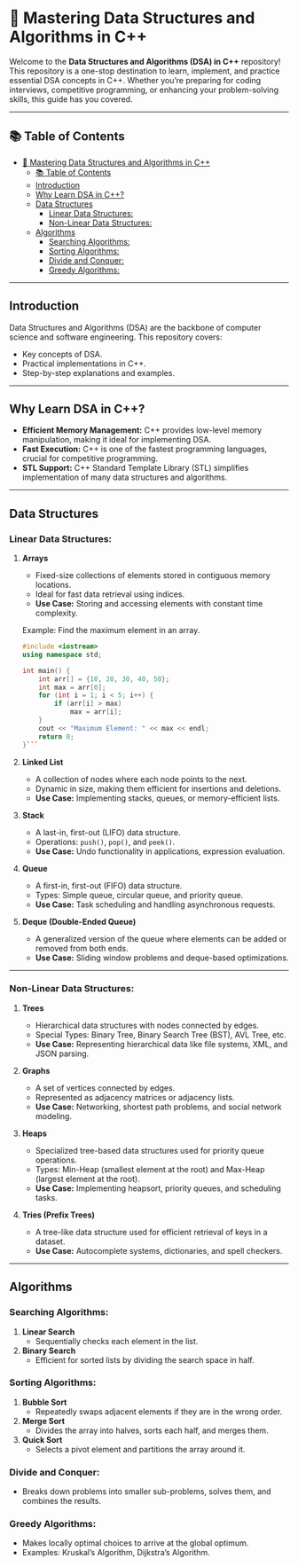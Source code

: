 # 🚀 Mastering Data Structures and Algorithms in C++

Welcome to the **Data Structures and Algorithms (DSA) in C++** repository! This repository is a one-stop destination to learn, implement, and practice essential DSA concepts in C++. Whether you’re preparing for coding interviews, competitive programming, or enhancing your problem-solving skills, this guide has you covered.

---

## 📚 Table of Contents

- [🚀 Mastering Data Structures and Algorithms in C++](#-mastering-data-structures-and-algorithms-in-c)
  - [📚 Table of Contents](#-table-of-contents)
  - [Introduction](#introduction)
  - [Why Learn DSA in C++?](#why-learn-dsa-in-c)
  - [Data Structures](#data-structures)
    - [Linear Data Structures:](#linear-data-structures)
    - [Non-Linear Data Structures:](#non-linear-data-structures)
  - [Algorithms](#algorithms)
    - [Searching Algorithms:](#searching-algorithms)
    - [Sorting Algorithms:](#sorting-algorithms)
    - [Divide and Conquer:](#divide-and-conquer)
    - [Greedy Algorithms:](#greedy-algorithms)

---

## Introduction

Data Structures and Algorithms (DSA) are the backbone of computer science and software engineering. This repository covers:
- Key concepts of DSA.
- Practical implementations in C++.
- Step-by-step explanations and examples.

---

## Why Learn DSA in C++?

- **Efficient Memory Management:** C++ provides low-level memory manipulation, making it ideal for implementing DSA.
- **Fast Execution:** C++ is one of the fastest programming languages, crucial for competitive programming.
- **STL Support:** C++ Standard Template Library (STL) simplifies implementation of many data structures and algorithms.

---

## Data Structures

### Linear Data Structures:
1. **Arrays**
   - Fixed-size collections of elements stored in contiguous memory locations.
   - Ideal for fast data retrieval using indices.
   - **Use Case:** Storing and accessing elements with constant time complexity.

   Example: Find the maximum element in an array.  
   ```cpp
   #include <iostream>
   using namespace std;

   int main() {
       int arr[] = {10, 20, 30, 40, 50};
       int max = arr[0];
       for (int i = 1; i < 5; i++) {
           if (arr[i] > max)
               max = arr[i];
       }
       cout << "Maximum Element: " << max << endl;
       return 0;
   }```

2. **Linked List**  
   - A collection of nodes where each node points to the next.
   - Dynamic in size, making them efficient for insertions and deletions.
   - **Use Case:** Implementing stacks, queues, or memory-efficient lists.


3. **Stack**  
   - A last-in, first-out (LIFO) data structure.
   - Operations: `push()`, `pop()`, and `peek()`.
   - **Use Case:** Undo functionality in applications, expression evaluation.
  
4. **Queue**  
   - A first-in, first-out (FIFO) data structure.
   - Types: Simple queue, circular queue, and priority queue.
   - **Use Case:** Task scheduling and handling asynchronous requests.
  
5. **Deque (Double-Ended Queue)**  
   - A generalized version of the queue where elements can be added or removed from both ends.
   - **Use Case:** Sliding window problems and deque-based optimizations.
---
### Non-Linear Data Structures:
1. **Trees**  
   - Hierarchical data structures with nodes connected by edges.
   - Special Types: Binary Tree, Binary Search Tree (BST), AVL Tree, etc.
   - **Use Case:** Representing hierarchical data like file systems, XML, and JSON parsing.
2. **Graphs**  
   - A set of vertices connected by edges.
   - Represented as adjacency matrices or adjacency lists.
   - **Use Case:** Networking, shortest path problems, and social network modeling.
3. **Heaps**  
   - Specialized tree-based data structures used for priority queue operations.
   - Types: Min-Heap (smallest element at the root) and Max-Heap (largest element at the root).
   - **Use Case:** Implementing heapsort, priority queues, and scheduling tasks.

4. **Tries (Prefix Trees)**  
   - A tree-like data structure used for efficient retrieval of keys in a dataset.
   - **Use Case:** Autocomplete systems, dictionaries, and spell checkers.
---
## Algorithms


### Searching Algorithms:
1. **Linear Search**  
   - Sequentially checks each element in the list.
2. **Binary Search**  
   - Efficient for sorted lists by dividing the search space in half.

### Sorting Algorithms:
1. **Bubble Sort**  
   - Repeatedly swaps adjacent elements if they are in the wrong order.
2. **Merge Sort**  
   - Divides the array into halves, sorts each half, and merges them.
3. **Quick Sort**  
   - Selects a pivot element and partitions the array around it.
### Divide and Conquer:
- Breaks down problems into smaller sub-problems, solves them, and combines the results.
### Greedy Algorithms:
- Makes locally optimal choices to arrive at the global optimum.
- Examples: Kruskal’s Algorithm, Dijkstra’s Algorithm.
